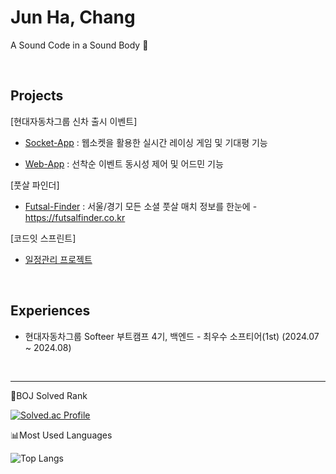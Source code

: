 # Jun Ha, Chang 
A Sound Code in a Sound Body 💪

&nbsp;

## Projects
[현대자동차그룹 신차 출시 이벤트]

- [Socket-App](https://github.com/softeerbootcamp4th/Team4-newCar-socket-app-BE) : 웹소켓을 활용한 실시간 레이싱 게임 및 기대평 기능

- [Web-App](https://github.com/softeerbootcamp4th/Team4-newCar-web-app-BE) : 선착순 이벤트 동시성 제어 및 어드민 기능


[풋살 파인더] 

- [Futsal-Finder](https://github.com/FutsalFinder/BackEnd) : 서울/경기 모든 소셜 풋살 매치 정보를 한눈에 - https://futsalfinder.co.kr 

[코드잇 스프린트]
- [일정관리 프로젝트](https://github.com/ICan-5/ICan-Backend)

&nbsp;

## Experiences  
- 현대자동차그룹 Softeer 부트캠프 4기, 백엔드 - 최우수 소프티어(1st) (2024.07 ~ 2024.08)

&nbsp;

---

🏅BOJ Solved Rank

[![Solved.ac Profile](http://mazassumnida.wtf/api/v2/generate_badge?boj=yy4124)](https://solved.ac/yy4124/)

📊Most Used Languages

![Top Langs](https://github-readme-stats.vercel.app/api/top-langs/?username=jun-ha&layout=compact&theme=radical)
<!--
**jun-ha/jun-ha** is a ✨ _special_ ✨ repository because its `README.md` (this file) appears on your GitHub profile.

Here are some ideas to get you started:

- 🔭 I’m currently working on ...
- 🌱 I’m currently learning ...
- 👯 I’m looking to collaborate on ...
- 🤔 I’m looking for help with ...
- 💬 Ask me about ...
- 📫 How to reach me: ...
- 😄 Pronouns: ...
- ⚡ Fun fact: ...
-->
